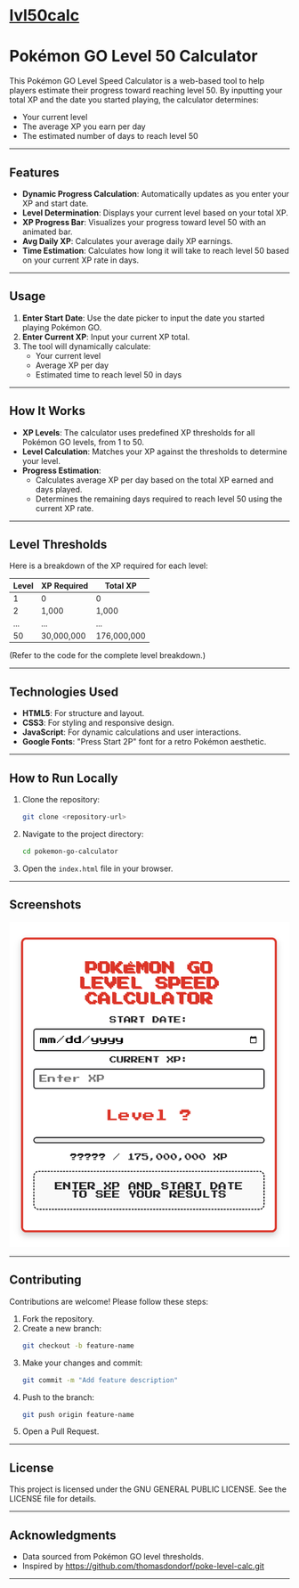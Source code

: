 # [lvl50calc](https://a-baranowska.github.io/Pokemonlvl50calc/)
# Pokémon GO Level 50 Calculator

This Pokémon GO Level Speed Calculator is a web-based tool to help players estimate their progress toward reaching level 50. By inputting your total XP and the date you started playing, the calculator determines:

- Your current level
- The average XP you earn per day
- The estimated number of days to reach level 50

---

## Features

- **Dynamic Progress Calculation**: Automatically updates as you enter your XP and start date.
- **Level Determination**: Displays your current level based on your total XP.
- **XP Progress Bar**: Visualizes your progress toward level 50 with an animated bar.
- **Avg Daily XP**: Calculates your average daily XP earnings.
- **Time Estimation**: Calculates how long it will take to reach level 50 based on your current XP rate in days.
---

## Usage

1. **Enter Start Date**: Use the date picker to input the date you started playing Pokémon GO.
2. **Enter Current XP**: Input your current XP total.
3. The tool will dynamically calculate:
   - Your current level
   - Average XP per day
   - Estimated time to reach level 50 in days

---

## How It Works

- **XP Levels**: The calculator uses predefined XP thresholds for all Pokémon GO levels, from 1 to 50.
- **Level Calculation**: Matches your XP against the thresholds to determine your level.
- **Progress Estimation**:
  - Calculates average XP per day based on the total XP earned and days played.
  - Determines the remaining days required to reach level 50 using the current XP rate.

---

## Level Thresholds

Here is a breakdown of the XP required for each level:

| Level | XP Required | Total XP |
|-------|-------------|----------|
| 1     | 0           | 0        |
| 2     | 1,000       | 1,000    |
| ...   | ...         | ...      |
| 50    | 30,000,000  | 176,000,000 |

(Refer to the code for the complete level breakdown.)

---

## Technologies Used

- **HTML5**: For structure and layout.
- **CSS3**: For styling and responsive design.
- **JavaScript**: For dynamic calculations and user interactions.
- **Google Fonts**: "Press Start 2P" font for a retro Pokémon aesthetic.

---

## How to Run Locally

1. Clone the repository:
   ```bash
   git clone <repository-url>
   ```
2. Navigate to the project directory:
   ```bash
   cd pokemon-go-calculator
   ```
3. Open the `index.html` file in your browser.

---

## Screenshots

![Screenshot of the Calculator](PokemonGoLvl50Calc.png)

---

## Contributing

Contributions are welcome! Please follow these steps:
1. Fork the repository.
2. Create a new branch:
   ```bash
   git checkout -b feature-name
   ```
3. Make your changes and commit:
   ```bash
   git commit -m "Add feature description"
   ```
4. Push to the branch:
   ```bash
   git push origin feature-name
   ```
5. Open a Pull Request.

---

## License

This project is licensed under the  GNU GENERAL PUBLIC LICENSE. See the LICENSE file for details.

---

## Acknowledgments

- Data sourced from Pokémon GO level thresholds.
- Inspired by https://github.com/thomasdondorf/poke-level-calc.git
---


